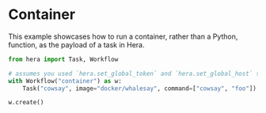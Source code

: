 # Container

This example showcases how to run a container, rather than a Python, function, as the payload of a task in Hera.

```python
from hera import Task, Workflow

# assumes you used `hera.set_global_token` and `hera.set_global_host` so that the workflow can be submitted
with Workflow("container") as w:
    Task("cowsay", image="docker/whalesay", command=["cowsay", "foo"])

w.create()
```